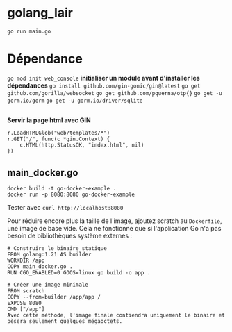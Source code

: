# golang_lair
`go run main.go`

# Dépendance
`go mod init web_console` **initialiser un module avant d'installer les dépendances**
`go install github.com/gin-gonic/gin@latest`
`go get github.com/gorilla/websocket`
`go get github.com/pquerna/otp{}`
`go get -u gorm.io/gorm`
`go get -u gorm.io/driver/sqlite`


##
**Servir la page html avec GIN**
```
r.LoadHTMLGlob("web/templates/*")
r.GET("/", func(c *gin.Context) {
    c.HTML(http.StatusOK, "index.html", nil)
})

```

## main_docker.go
```
docker build -t go-docker-example .
docker run -p 8080:8080 go-docker-example
```
Tester avec `curl http://localhost:8080`

Pour réduire encore plus la taille de l'image, ajoutez scratch au `Dockerfile`, une image de base vide. Cela ne fonctionne que si l'application Go n'a pas besoin de bibliothèques système externes :

```
# Construire le binaire statique
FROM golang:1.21 AS builder
WORKDIR /app
COPY main_docker.go .
RUN CGO_ENABLED=0 GOOS=linux go build -o app .

# Créer une image minimale
FROM scratch
COPY --from=builder /app/app /
EXPOSE 8080
CMD ["/app"]
Avec cette méthode, l'image finale contiendra uniquement le binaire et pèsera seulement quelques mégaoctets.
```